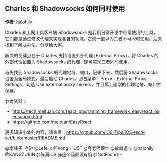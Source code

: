 Charles 和 Shadowsocks 如何同时使用
--------
**作者**: [halohily](https://weibo.com/halohily)

Charles 和上网工具客户端 Shadowsocks 是我们日常开发中经常使用的工具，它们都是通过修改代理来实现各自的功能，之前一直以为二者不可同时使用。后来找到了解决办法，分享给大家。

解决的关键点在于 Charles 支持设置外部代理 (External Proxy)，将 Charles 的外部代理设置为 Shadowsocks 的代理，即可实现二者同时使用。

首先找到 Shadowsocks 的代理地址、端口，记录下来，然后将 Shadowsocks 设置为全局模式，最后启动 Charles，点击菜单 - Proxy - External Proxy Settings，勾选 Use external proxy servers，并且填上刚刚的代理地址、端口并保存。

参考资料：
- https://tech.meituan.com/react_programming_framework_easyreact_opensource.html
- https://github.com/meituan/EasyReact

更多知识小集的内容，请查看：https://github.com/iOS-Tips/iOS-tech-set/blob/master/README.md

@南峰子_老驴 @Lefe_x @Vong_HUST @高老师很忙 @故胤道长 @halohily @KANGZUBIN @陈满iOS @这个汤圆没有馅 @NotFound--
